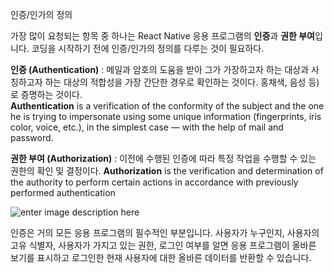 인증/인가의 정의

가장 많이 요청되는 항목 중 하나는 React Native 응용 프로그램의 **인증**과 **권한 부여**입니다.
코딩을 시작하기 전에 인증/인가의 정의를 다루는 것이 필요하다.

**인증 (Authentication)** 
: 메일과 암호의 도움을 받아 그가 가장하고자 하는 대상과 사칭하고자 하는 대상의 적합성을 가장 간단한 경우로 확인하는 것이다. 홍채색, 음성 등)로 증명하는 것이다.  
**Authentication** is a verification of the conformity of the subject and the one he is trying to impersonate using some unique information (fingerprints, iris color, voice, etc.), in the simplest case — with the help of mail and password.

**권한 부여 (Authorization)**
: 이전에 수행된 인증에 따라 특정 작업을 수행할 수 있는 권한의 확인 및 결정이다.
**Authorization** is the verification and determination of the authority to perform certain actions in accordance with previously performed authentication

![enter image description here](https://miro.medium.com/max/4800/1*jQ1EtYtQQzlHg_NkGoi4Fg.png)

인증은 거의 모든 응용 프로그램의 필수적인 부분입니다. 사용자가 누구인지, 사용자의 고유 식별자, 사용자가 가지고 있는 권한, 로그인 여부를 알면 응용 프로그램이 올바른 보기를 표시하고 로그인한 현재 사용자에 대한 올바른 데이터를 반환할 수 있습니다.
<!--stackedit_data:
eyJoaXN0b3J5IjpbMTc2OTA5MDcwOSwtMjAwNDA3NTA4NF19
-->